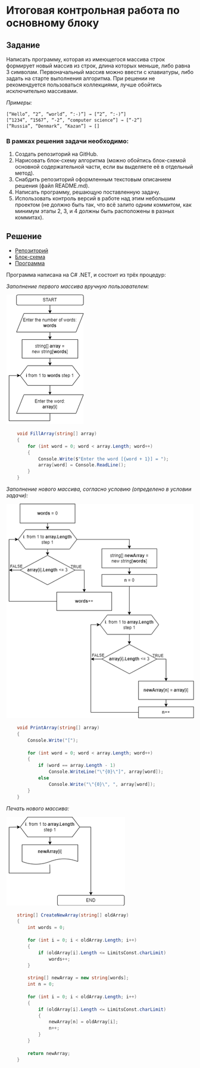 # Итоговая контрольная работа по основному блоку
## Задание
Написать программу, которая из имеющегося массива строк формирует новый массив из строк, длина которых меньше, либо равна 3 символам. Первоначальный массив можно ввести с клавиатуры, либо задать на старте выполнения алгоритма. При решении не рекомендуется пользоваться коллекциями, лучше обойтись исключительно массивами.

*Примеры:*

    [“Hello”, “2”, “world”, “:-)”] → [“2”, “:-)”]
    [“1234”, “1567”, “-2”, “computer science”] → [“-2”]
    [“Russia”, “Denmark”, “Kazan”] → []

### В рамках решения задачи необходимо:
1. Создать репозиторий на GitHub.
2. Нарисовать блок-схему алгоритма (можно обойтись блок-схемой основной содержательной части, если вы выделяете её в отдельный метод).
3. Снабдить репозиторий оформленным текстовым описанием решения (файл README.md).
4. Написать программу, решающую поставленную задачу.
5. Использовать контроль версий в работе над этим небольшим проектом (не должно быть так, что всё залито одним коммитом, как минимум этапы 2, 3, и 4 должны быть расположены в разных коммитах).

## Решение
- [Репозиторий](https://github.com/dwuser78/Test_for_the_first_block "Репозиторий")
- [Блок-схема](https://github.com/dwuser78/Test_for_the_first_block/blob/main/Diagram.drawio "Блок-схема")
- [Программа](https://github.com/dwuser78/Test_for_the_first_block/tree/main/App "Программа")

Программа написана на C# .NET, и состоит из трёх процедур:

*Заполнение первого массива вручную пользователем:*

[![N](https://github.com/dwuser78/Test_for_the_first_block/blob/main/Img/diag_part_1.png?raw=true)]()
```C#
    void FillArray(string[] array)
    {
        for (int word = 0; word < array.Length; word++)
        {
            Console.Write($"Enter the word [{word + 1}] = ");
            array[word] = Console.ReadLine();
        }
    }
```

*Заполнение нового массива, согласно условию (определено в условии задачи):*

[![N](https://github.com/dwuser78/Test_for_the_first_block/blob/main/Img/diag_part_2.png?raw=true)]()
```C#
    void PrintArray(string[] array)
    {
        Console.Write("[");
    
        for (int word = 0; word < array.Length; word++)
        {
            if (word == array.Length - 1)
                Console.WriteLine("\"{0}\"]", array[word]);
            else
                Console.Write("\"{0}\", ", array[word]);
        }
    }
```

*Печать нового массива:*

[![N](https://github.com/dwuser78/Test_for_the_first_block/blob/main/Img/diag_part_3.png?raw=true)]()
```C#
    string[] CreateNewArray(string[] oldArray)
    {
        int words = 0;
    
        for (int i = 0; i < oldArray.Length; i++)
        {
            if (oldArray[i].Length <= LimitsConst.charLimit)
                words++;
        }
    
        string[] newArray = new string[words];
        int n = 0;
    
        for (int i = 0; i < oldArray.Length; i++)
        {
            if (oldArray[i].Length <= LimitsConst.charLimit)
            {
                newArray[n] = oldArray[i];
                n++;
            }
        }
    
        return newArray;
    }
```